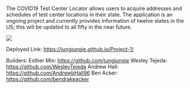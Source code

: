 The COVID19 Test Center Locator allows users to acquire addresses and schedules of test center locations in their state. The application is an ongoing project and currently provides information of twelve states in the US; this will be updated to all fifty in the near future.



![](assets/images/app.gif)




Deployed Link: https://jungjungie.github.io/Project-1/

Builders:
    Esther Min: https://github.com/jungjungie
    Wesley Tejeda: https://github.com/WesleyTejeda
    Andrew Hall: https://github.com/AndrewbHall96
    Ben Acker: https://github.com/bendrakeacker



